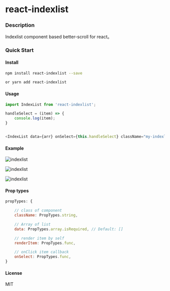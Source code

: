 # react-indexlist

### Description
Indexlist component based better-scroll for react。

### Quick Start

#### Install

``` bash
npm install react-indexlist --save

or yarn add react-indexlist
```


#### Usage

``` js
import IndexList from 'react-indexlist';
```

``` js
handleSelect = (item) => {
    console.log(item);
}


<IndexList data={arr} onSelect={this.handleSelect} className="my-indexlist" />
```

#### Example

![indexlist](http://img.yanyuanfe.cn/indexlist1.png)

![indexlist](http://img.yanyuanfe.cn/indexlist2.png)

![indexlist](http://img.yanyuanfe.cn/indexlist.gif)


#### Prop types

``` js
propTypes: {

    // class of component
    className: PropTypes.string,

    // Array of list
    data: PropTypes.array.isRequired, // Default: []

    // render item by self
    renderItem: PropTypes.func,

    // onClick item callback
    onSelect: PropTypes.func,
}

```

#### License

MIT

